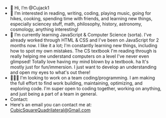 - 👋 Hi, I’m @Cujack1
- 👀 I’m interested in reading, writing, coding, playing music, going for hikes, cooking, spending time with friends, and learning new things, especially sciencey stuff, math, philosophy, history, astronomy, cosmology, anything interesting!
- 🌱 I’m currently learning JavaScript & Computer Science (sorta). I've already worked through HTML & CSS and I've been on JavaScript for 2 months now. I like it a lot; I'm constantly learning new things, including how to spot my own mistakes. The CS textbook I'm reading through is really helping me understand computers on a level I've never even glimpsed! Totally love having my mind blown by a textbook. ha It's mostly just for fun/immersion. I just want to develop an understanding and open my eyes to what's out there!
- 🌱👀👋 I'm looking to work on a team coding/programming. I am making the full effort to find work building, maintaining, optimizing, and exploring code. I'm super open to coding together, working on anything, and just being a part of a team in general.
- Contact:
-   Here's an email you can contact me at: CubicSquareQuadrilateral@Gmail.com
<!---
Cujack1/Cujack1 is a ✨ special ✨ repository because its `README.md` (this file) appears on your GitHub profile.
You can click the Preview link to take a look at your changes.
--->
